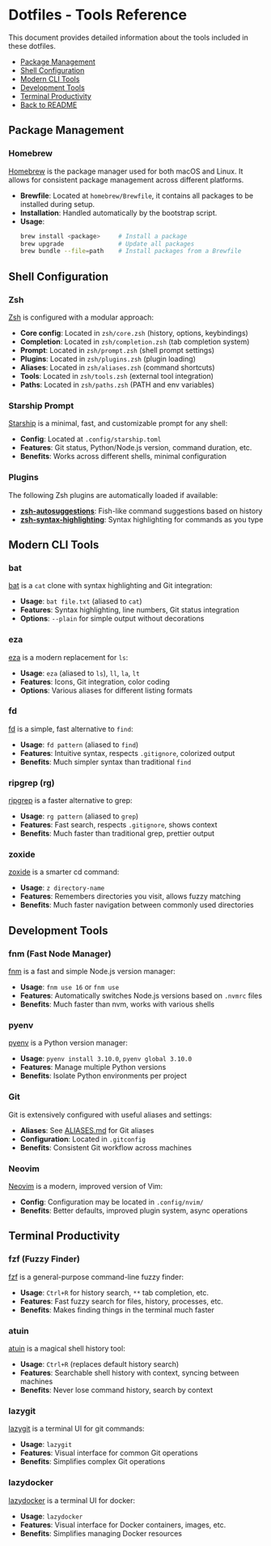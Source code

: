 # Dotfiles - Tools Reference

This document provides detailed information about the tools included in these dotfiles.

- [Package Management](#package-management)
- [Shell Configuration](#shell-configuration)
- [Modern CLI Tools](#modern-cli-tools)
- [Development Tools](#development-tools)
- [Terminal Productivity](#terminal-productivity)
- [Back to README](../README.md)

## Package Management

### Homebrew

[Homebrew](https://brew.sh/) is the package manager used for both macOS and Linux. It allows for consistent package management across different platforms.

- **Brewfile**: Located at `homebrew/Brewfile`, it contains all packages to be installed during setup.
- **Installation**: Handled automatically by the bootstrap script.
- **Usage**: 
  ```bash
  brew install <package>     # Install a package
  brew upgrade               # Update all packages
  brew bundle --file=path    # Install packages from a Brewfile
  ```

## Shell Configuration

### Zsh

[Zsh](https://www.zsh.org/) is configured with a modular approach:

- **Core config**: Located in `zsh/core.zsh` (history, options, keybindings)
- **Completion**: Located in `zsh/completion.zsh` (tab completion system)
- **Prompt**: Located in `zsh/prompt.zsh` (shell prompt settings)
- **Plugins**: Located in `zsh/plugins.zsh` (plugin loading)
- **Aliases**: Located in `zsh/aliases.zsh` (command shortcuts)
- **Tools**: Located in `zsh/tools.zsh` (external tool integration)
- **Paths**: Located in `zsh/paths.zsh` (PATH and env variables)

### Starship Prompt

[Starship](https://starship.rs/) is a minimal, fast, and customizable prompt for any shell:

- **Config**: Located at `.config/starship.toml`
- **Features**: Git status, Python/Node.js version, command duration, etc.
- **Benefits**: Works across different shells, minimal configuration

### Plugins

The following Zsh plugins are automatically loaded if available:

- **[zsh-autosuggestions](https://github.com/zsh-users/zsh-autosuggestions)**: Fish-like command suggestions based on history
- **[zsh-syntax-highlighting](https://github.com/zsh-users/zsh-syntax-highlighting)**: Syntax highlighting for commands as you type

## Modern CLI Tools

### bat

[bat](https://github.com/sharkdp/bat) is a `cat` clone with syntax highlighting and Git integration:

- **Usage**: `bat file.txt` (aliased to `cat`)
- **Features**: Syntax highlighting, line numbers, Git status integration
- **Options**: `--plain` for simple output without decorations

### eza

[eza](https://github.com/eza-community/eza) is a modern replacement for `ls`:

- **Usage**: `eza` (aliased to `ls`), `ll`, `la`, `lt`
- **Features**: Icons, Git integration, color coding
- **Options**: Various aliases for different listing formats

### fd

[fd](https://github.com/sharkdp/fd) is a simple, fast alternative to `find`:

- **Usage**: `fd pattern` (aliased to `find`)
- **Features**: Intuitive syntax, respects `.gitignore`, colorized output
- **Benefits**: Much simpler syntax than traditional `find`

### ripgrep (rg)

[ripgrep](https://github.com/BurntSushi/ripgrep) is a faster alternative to grep:

- **Usage**: `rg pattern` (aliased to `grep`)
- **Features**: Fast search, respects `.gitignore`, shows context
- **Benefits**: Much faster than traditional grep, prettier output

### zoxide

[zoxide](https://github.com/ajeetdsouza/zoxide) is a smarter cd command:

- **Usage**: `z directory-name`
- **Features**: Remembers directories you visit, allows fuzzy matching
- **Benefits**: Much faster navigation between commonly used directories

## Development Tools

### fnm (Fast Node Manager)

[fnm](https://github.com/Schniz/fnm) is a fast and simple Node.js version manager:

- **Usage**: `fnm use 16` or `fnm use`
- **Features**: Automatically switches Node.js versions based on `.nvmrc` files
- **Benefits**: Much faster than nvm, works with various shells

### pyenv

[pyenv](https://github.com/pyenv/pyenv) is a Python version manager:

- **Usage**: `pyenv install 3.10.0`, `pyenv global 3.10.0`
- **Features**: Manage multiple Python versions
- **Benefits**: Isolate Python environments per project

### Git

Git is extensively configured with useful aliases and settings:

- **Aliases**: See [ALIASES.md](ALIASES.md) for Git aliases
- **Configuration**: Located in `.gitconfig`
- **Benefits**: Consistent Git workflow across machines

### Neovim

[Neovim](https://neovim.io/) is a modern, improved version of Vim:

- **Config**: Configuration may be located in `.config/nvim/`
- **Benefits**: Better defaults, improved plugin system, async operations

## Terminal Productivity

### fzf (Fuzzy Finder)

[fzf](https://github.com/junegunn/fzf) is a general-purpose command-line fuzzy finder:

- **Usage**: `Ctrl+R` for history search, `**` tab completion, etc.
- **Features**: Fast fuzzy search for files, history, processes, etc.
- **Benefits**: Makes finding things in the terminal much faster

### atuin

[atuin](https://github.com/atuinsh/atuin) is a magical shell history tool:

- **Usage**: `Ctrl+R` (replaces default history search)
- **Features**: Searchable shell history with context, syncing between machines
- **Benefits**: Never lose command history, search by context

### lazygit

[lazygit](https://github.com/jesseduffield/lazygit) is a terminal UI for git commands:

- **Usage**: `lazygit`
- **Features**: Visual interface for common Git operations
- **Benefits**: Simplifies complex Git operations

### lazydocker

[lazydocker](https://github.com/jesseduffield/lazydocker) is a terminal UI for docker:

- **Usage**: `lazydocker`
- **Features**: Visual interface for Docker containers, images, etc.
- **Benefits**: Simplifies managing Docker resources
